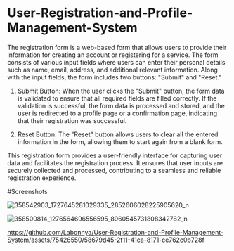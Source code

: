 
# User-Registration-and-Profile-Management-System

The registration form is a web-based form that allows users to provide their information for creating an account or registering for a service. The form consists of various input fields where users can enter their personal details such as name, email, address, and additional relevant information. Along with the input fields, the form includes two buttons: "Submit" and "Reset."

1. Submit Button: When the user clicks the "Submit" button, the form data is validated to ensure that all required fields are filled correctly. If the validation is successful, the form data is processed and stored, and the user is redirected to a profile page or a confirmation page, indicating that their registration was successful.

2. Reset Button: The "Reset" button allows users to clear all the entered information in the form, allowing them to start again from a blank form.

This registration form provides a user-friendly interface for capturing user data and facilitates the registration process. It ensures that user inputs are securely collected and processed, contributing to a seamless and reliable registration experience.

#Screenshots


![358542903_1727645281029335_2852606028225905620_n](https://github.com/Labonnya/User-Registration-and-Profile-Management-System/assets/75426550/0fb55af1-93f0-43ee-8919-9b5cee27916b)


![358500814_1276564696556595_8960545731808342782_n](https://github.com/Labonnya/User-Registration-and-Profile-Management-System/assets/75426550/97c9c3e2-40b0-4d3c-a131-477abf4c4d38)

https://github.com/Labonnya/User-Registration-and-Profile-Management-System/assets/75426550/58679d45-2f11-41ca-8171-ce762c0b728f


